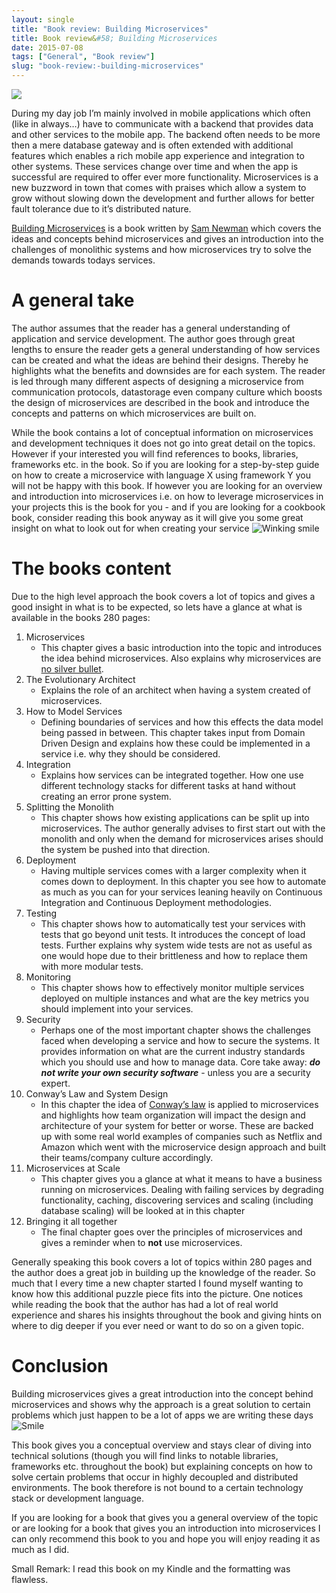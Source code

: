 ```yaml
---
layout: single
title: "Book review: Building Microservices"
title: Book review&#58; Building Microservices
date: 2015-07-08
tags: ["General", "Book review"]
slug: "book-review:-building-microservices"
---
```


![](http://samnewman.io/img/book.jpg)
 
During my day job I’m mainly involved in mobile applications which often (like in always…) have to communicate with a backend that provides data and other services to the mobile app. The backend often needs to be more then a mere database gateway and is often extended with additional features which enables a rich mobile app experience and integration to other systems. These services change over time and when the app is successful are required to offer ever more functionality. Microservices is a new buzzword in town that comes with praises which allow a system to grow without slowing down the development and further allows for better fault tolerance due to it’s distributed nature.
 
[Building Microservices](http://samnewman.io/books/building_microservices/) is a book written by [Sam Newman](http://samnewman.io/about/) which covers the ideas and concepts behind microservices and gives an introduction into the challenges of monolithic systems and how microservices try to solve the demands towards todays services.
 
# A general take
 
The author assumes that the reader has a general understanding of application and service development. The author goes through great lengths to ensure the reader gets a general understanding of how services can be created and what the ideas are behind their designs. Thereby he highlights what the benefits and downsides are for each system. The reader is led through many different aspects of designing a microservice from communication protocols, datastorage even company culture which boosts the design of microservices are described in the book and introduce the concepts and patterns on which microservices are built on.
 
While the book contains a lot of conceptual information on microservices and development techniques it does not go into great detail on the topics. However if your interested you will find references to books, libraries, frameworks etc. in the book. So if you are looking for a step-by-step guide on how to create a microservice with language X using framework Y you will not be happy with this book. If however you are looking for an overview and introduction into microservices i.e. on how to leverage microservices in your projects this is the book for you - and if you are looking for a cookbook book, consider reading this book anyway as it will give you some great insight on what to look out for when creating your service ![Winking smile](http://www.mallibone.com/posts/files/3ccf50a8-e686-4920-bd8b-0c5a6f177325.png)
 
# The books content
 
Due to the high level approach the book covers a lot of topics and gives a good insight in what is to be expected, so lets have a glance at what is available in the books 280 pages:
 
1. Microservices
    - This chapter gives a basic introduction into the topic and introduces the idea behind microservices. Also explains why microservices are [no silver bullet](https://en.wikipedia.org/wiki/No_Silver_Bullet).
2. The Evolutionary Architect
    - Explains the role of an architect when having a system created of microservices.
3. How to Model Services
    - Defining boundaries of services and how this effects the data model being passed in between. This chapter takes input from Domain Driven Design and explains how these could be implemented in a service i.e. why they should be considered.
4. Integration
    - Explains how services can be integrated together. How one use different technology stacks for different tasks at hand without creating an error prone system.
5. Splitting the Monolith
    - This chapter shows how existing applications can be split up into microservices. The author generally advises to first start out with the monolith and only when the demand for microservices arises should the system be pushed into that direction.
6. Deployment
    - Having multiple services comes with a larger complexity when it comes down to deployment. In this chapter you see how to automate as much as you can for your services leaning heavily on Continuous Integration and Continuous Deployment methodologies.
7. Testing
    - This chapter shows how to automatically test your services with tests that go beyond unit tests. It introduces the concept of load tests. Further explains why system wide tests are not as useful as one would hope due to their brittleness and how to replace them with more modular tests.
8. Monitoring
    - This chapter shows how to effectively monitor multiple services deployed on multiple instances and what are the key metrics you should implement into your services.
9. Security
    - Perhaps one of the most important chapter shows the challenges faced when developing a service and how to secure the systems. It provides information on what are the current industry standards which you should use and how to manage data. Core take away: ***do not write your own security software*** - unless you are a security expert.
10. Conway’s Law and System Design
    - In this chapter the idea of [Conway’s law](https://en.wikipedia.org/wiki/Conway's_law) is applied to microservices and highlights how team organization will impact the design and architecture of your system for better or worse. These are backed up with some real world examples of companies such as Netflix and Amazon which went with the microservice design approach and built their teams/company culture accordingly.
11. Microservices at Scale
    - This chapter gives you a glance at what it means to have a business running on microservices. Dealing with failing services by degrading functionality, caching, discovering services and scaling (including database scaling) will be looked at in this chapter
12. Bringing it all together
    - The final chapter goes over the principles of microservices and gives a reminder when to **not** use microservices.

 
Generally speaking this book covers a lot of topics within 280 pages and the author does a great job in building up the knowledge of the reader. So much that I every time a new chapter started I found myself wanting to know how this additional puzzle piece fits into the picture. One notices while reading the book that the author has had a lot of real world experience and shares his insights throughout the book and giving hints on where to dig deeper if you ever need or want to do so on a given topic.
 
# Conclusion
 
Building microservices gives a great introduction into the concept behind microservices and shows why the approach is a great solution to certain problems which just happen to be a lot of apps we are writing these days ![Smile](http://www.mallibone.com/posts/files/87514f96-cf95-47eb-a32a-eab420db4ae5.png)
 
This book gives you a conceptual overview and stays clear of diving into technical solutions (though you will find links to notable libraries, frameworks etc. throughout the book) but explaining concepts on how to solve certain problems that occur in highly decoupled and distributed environments. The book therefore is not bound to a certain technology stack or development language.
 
If you are looking for a book that gives you a general overview of the topic or are looking for a book that gives you an introduction into microservices I can only recommend this book to you and hope you will enjoy reading it as much as I did.
 
Small Remark: I read this book on my Kindle and the formatting was flawless.

